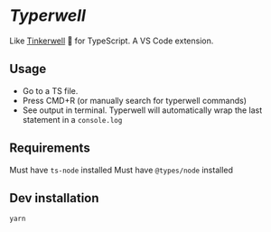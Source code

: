 # _Typerwell_

Like [Tinkerwell](https://tinkerwell.app) :dizzy: for TypeScript. A VS Code extension.

## Usage

- Go to a TS file.
- Press CMD+R (or manually search for typerwell commands)
- See output in terminal. Typerwell will automatically wrap the last statement in a `console.log`

## Requirements

Must have `ts-node` installed
Must have `@types/node` installed

## Dev installation

`yarn`
